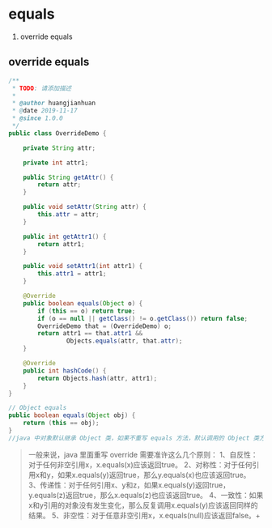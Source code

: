 # equals

1. override equals


## override equals
```java
/**
 * TODO: 请添加描述
 *
 * @author huangjianhuan
 * @date 2019-11-17
 * @since 1.0.0
 */
public class OverrideDemo {

    private String attr;

    private int attr1;

    public String getAttr() {
        return attr;
    }

    public void setAttr(String attr) {
        this.attr = attr;
    }

    public int getAttr1() {
        return attr1;
    }

    public void setAttr1(int attr1) {
        this.attr1 = attr1;
    }

    @Override
    public boolean equals(Object o) {
        if (this == o) return true;
        if (o == null || getClass() != o.getClass()) return false;
        OverrideDemo that = (OverrideDemo) o;
        return attr1 == that.attr1 &&
                Objects.equals(attr, that.attr);
    }

    @Override
    public int hashCode() {
        return Objects.hash(attr, attr1);
    }
}
```
```java
// Object equals 
public boolean equals(Object obj) {
    return (this == obj);
}
//java 中对象默认继承 Object 类，如果不重写 equals 方法，默认调用的 Object 类方法
```
> 一般来说，java 里面重写 override 需要准许这么几个原则：
> 1、自反性：对于任何非空引用x，x.equals(x)应该返回true。
> 2、对称性：对于任何引用x和y，如果x.equals(y)返回true，那么y.equals(x)也应该返回true。
> 3、传递性：对于任何引用x、y和z，如果x.equals(y)返回true，y.equals(z)返回true，那么x.equals(z)也应该返回true。
> 4、一致性：如果x和y引用的对象没有发生变化，那么反复调用x.equals(y)应该返回同样的结果。
> 5、非空性：对于任意非空引用x，x.equals(null)应该返回false。+


